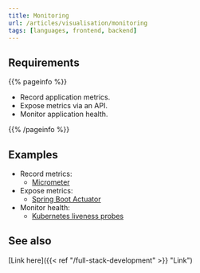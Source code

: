 ```yaml
---
title: Monitoring
url: /articles/visualisation/monitoring
tags: [languages, frontend, backend]
---
```


## Requirements

{{% pageinfo %}}

* Record application metrics.
* Expose metrics via an API.
* Monitor application health.

{{% /pageinfo %}}

## Examples

* Record metrics:
  * [Micrometer](https://micrometer.io/)
* Expose metrics:
  * [Spring Boot Actuator](https://docs.spring.io/spring-boot/docs/1.4.0.M2/reference/html/production-ready-monitoring.html)
* Monitor health:
  * [Kubernetes liveness probes](https://kubernetes.io/docs/tasks/configure-pod-container/configure-liveness-readiness-startup-probes/)

## See also

[Link here]({{< ref "/full-stack-development" >}} "Link")
